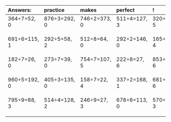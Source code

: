 | Answers: | practice | makes | perfect | ! |
| :--- | :--- | :--- | :--- | :--- |
| 364÷7=52, 0 | 876÷3=292, 0 | 746÷2=373, 0 | 511÷4=127, 3 | 320÷9=35, 5 | 
|   |   |   |   |   | 
|   |   |   |   |   | 
|   |   |   |   |   | 
| 691÷6=115, 1 | 292÷5=58, 2 | 512÷8=64, 0 | 292÷2=146, 0 | 165÷7=23, 4 | 
|   |   |   |   |   | 
|   |   |   |   |   | 
|   |   |   |   |   | 
| 182÷7=26, 0 | 273÷7=39, 0 | 754÷7=107, 5 | 222÷8=27, 6 | 853÷7=121, 6 | 
|   |   |   |   |   | 
|   |   |   |   |   | 
|   |   |   |   |   | 
| 960÷5=192, 0 | 405÷3=135, 0 | 158÷7=22, 4 | 337÷2=168, 1 | 681÷9=75, 6 | 
|   |   |   |   |   | 
|   |   |   |   |   | 
|   |   |   |   |   | 
| 795÷9=88, 3 | 514÷4=128, 2 | 246÷9=27, 3 | 678÷6=113, 0 | 570÷7=81, 3 | 
|   |   |   |   |   | 
|   |   |   |   |   | 
|   |   |   |   |   | 
